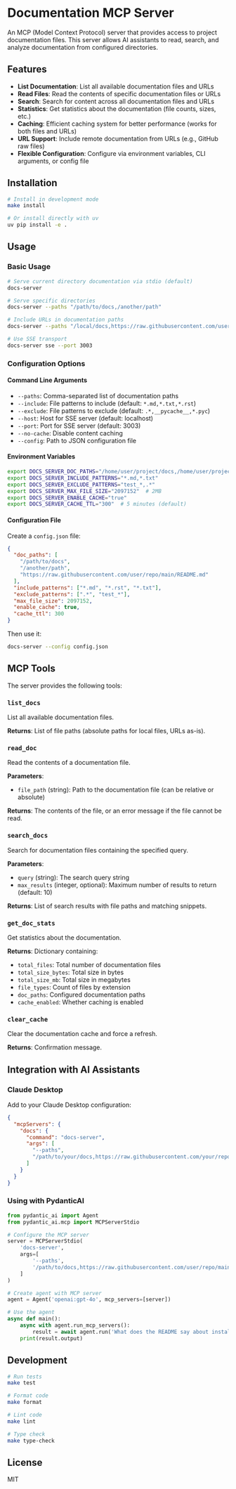 # Documentation MCP Server

An MCP (Model Context Protocol) server that provides access to project documentation files. This server allows AI assistants to read, search, and analyze documentation from configured directories.

## Features

- **List Documentation**: List all available documentation files and URLs
- **Read Files**: Read the contents of specific documentation files or URLs
- **Search**: Search for content across all documentation files and URLs
- **Statistics**: Get statistics about the documentation (file counts, sizes, etc.)
- **Caching**: Efficient caching system for better performance (works for both files and URLs)
- **URL Support**: Include remote documentation from URLs (e.g., GitHub raw files)
- **Flexible Configuration**: Configure via environment variables, CLI arguments, or config file

## Installation

```bash
# Install in development mode
make install

# Or install directly with uv
uv pip install -e .
```

## Usage

### Basic Usage

```bash
# Serve current directory documentation via stdio (default)
docs-server

# Serve specific directories
docs-server --paths "/path/to/docs,/another/path"

# Include URLs in documentation paths
docs-server --paths "/local/docs,https://raw.githubusercontent.com/user/repo/main/README.md"

# Use SSE transport
docs-server sse --port 3003
```

### Configuration Options

#### Command Line Arguments

- `--paths`: Comma-separated list of documentation paths
- `--include`: File patterns to include (default: `*.md,*.txt,*.rst`)
- `--exclude`: File patterns to exclude (default: `.*,__pycache__,*.pyc`)
- `--host`: Host for SSE server (default: localhost)
- `--port`: Port for SSE server (default: 3003)
- `--no-cache`: Disable content caching
- `--config`: Path to JSON configuration file

#### Environment Variables

```bash
export DOCS_SERVER_DOC_PATHS="/home/user/project/docs,/home/user/project/README.md,https://raw.githubusercontent.com/user/repo/main/docs/guide.md"
export DOCS_SERVER_INCLUDE_PATTERNS="*.md,*.txt"
export DOCS_SERVER_EXCLUDE_PATTERNS="test_*,.*"
export DOCS_SERVER_MAX_FILE_SIZE="2097152"  # 2MB
export DOCS_SERVER_ENABLE_CACHE="true"
export DOCS_SERVER_CACHE_TTL="300"  # 5 minutes (default)
```

#### Configuration File

Create a `config.json` file:

```json
{
  "doc_paths": [
    "/path/to/docs",
    "/another/path",
    "https://raw.githubusercontent.com/user/repo/main/README.md"
  ],
  "include_patterns": ["*.md", "*.rst", "*.txt"],
  "exclude_patterns": [".*", "test_*"],
  "max_file_size": 2097152,
  "enable_cache": true,
  "cache_ttl": 300
}
```

Then use it:

```bash
docs-server --config config.json
```

## MCP Tools

The server provides the following tools:

### `list_docs`
List all available documentation files.

**Returns**: List of file paths (absolute paths for local files, URLs as-is).

### `read_doc`
Read the contents of a documentation file.

**Parameters**:
- `file_path` (string): Path to the documentation file (can be relative or absolute)

**Returns**: The contents of the file, or an error message if the file cannot be read.

### `search_docs`
Search for documentation files containing the specified query.

**Parameters**:
- `query` (string): The search query string
- `max_results` (integer, optional): Maximum number of results to return (default: 10)

**Returns**: List of search results with file paths and matching snippets.

### `get_doc_stats`
Get statistics about the documentation.

**Returns**: Dictionary containing:
- `total_files`: Total number of documentation files
- `total_size_bytes`: Total size in bytes
- `total_size_mb`: Total size in megabytes
- `file_types`: Count of files by extension
- `doc_paths`: Configured documentation paths
- `cache_enabled`: Whether caching is enabled

### `clear_cache`
Clear the documentation cache and force a refresh.

**Returns**: Confirmation message.

## Integration with AI Assistants

### Claude Desktop

Add to your Claude Desktop configuration:

```json
{
  "mcpServers": {
    "docs": {
      "command": "docs-server",
      "args": [
        "--paths",
        "/path/to/your/docs,https://raw.githubusercontent.com/your/repo/main/README.md"
      ]
    }
  }
}
```

### Using with PydanticAI

```python
from pydantic_ai import Agent
from pydantic_ai.mcp import MCPServerStdio

# Configure the MCP server
server = MCPServerStdio(
    'docs-server',
    args=[
        '--paths',
        '/path/to/docs,https://raw.githubusercontent.com/user/repo/main/docs/api.md'
    ]
)

# Create agent with MCP server
agent = Agent('openai:gpt-4o', mcp_servers=[server])

# Use the agent
async def main():
    async with agent.run_mcp_servers():
        result = await agent.run('What does the README say about installation?')
    print(result.output)
```

## Development

```bash
# Run tests
make test

# Format code
make format

# Lint code
make lint

# Type check
make type-check
```

## License

MIT
